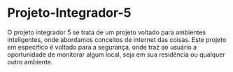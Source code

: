 # Projeto-Integrador-5
O projeto integrador 5 se trata de um projeto voltado para ambientes inteligentes, onde abordamos conceitos de internet das coisas. Este projeto em específico é voltado para a segurança, onde traz ao usuário a oportunidade de monitorar algum local, seja em sua residência ou qualquer outro ambiente.
